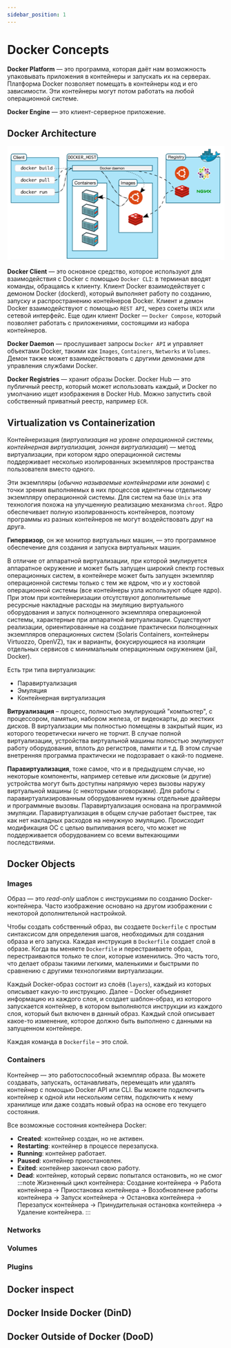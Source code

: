 ```yaml
---
sidebar_position: 1
---
```


# Docker Concepts

**Docker Platform** — это программа, которая даёт нам возможность упаковывать приложения в контейнеры и запускать их на серверах. Платформа Docker позволяет помещать в контейнеры код и его зависимости. Эти контейнеры могут потом работать на любой операционной системе.

**Docker Engine** — это клиент-серверное приложение.

## Docker Architecture
![Docker Architecture](./img/docker-architecture.png)

**Docker Client** — это основное средство, которое используют для взаимодействия с Docker с помощью `Docker CLI`: в терминал вводят команды, обращаясь к клиенту. Клиент Docker взаимодействует с демоном Docker (dockerd), который выполняет работу по созданию, запуску и распространению контейнеров Docker. Клиент и демон Docker взаимодействуют с помощью `REST API`, через сокеты `UNIX` или сетевой интерфейс. Еще один клиент Docker — `Docker Compose`, который позволяет работать с приложениями, состоящими из набора контейнеров.

**Docker Daemon** — прослушивает запросы `Docker API` и управляет объектами Docker, такими как `Images`, `Containers`, `Networks` и `Volumes`. Демон также может взаимодействовать с другими демонами для управления службами Docker.

**Docker Registries** — хранит образы Docker. Docker Hub — это публичный реестр, который может использовать каждый, и Docker по умолчанию ищет изображения в Docker Hub. Можно запустить свой собственный приватный реестр, например `ECR`.

## Virtualization  vs Containerization 
Контейнеризация (*виртуализация на уровне операционной системы, контейнерная виртуализация, зонная виртуализация*) — метод виртуализации, при котором ядро операционной системы поддерживает несколько изолированных экземпляров пространства пользователя вместо одного. 

Эти экземпляры (*обычно называемые контейнерами или зонами*) с точки зрения выполняемых в них процессов идентичны отдельному экземпляру операционной системы. Для систем на базе `Unix` эта технология похожа на улучшенную реализацию механизма `chroot`. Ядро обеспечивает полную изолированность контейнеров, поэтому программы из разных контейнеров не могут воздействовать друг на друга. 

**Гипервизор**, он же монитор виртуальных машин, — это программное обеспечение для создания и запуска виртуальных машин.

В отличие от аппаратной виртуализации, при которой эмулируется аппаратное окружение и может быть запущен широкий спектр гостевых операционных систем, в контейнере может быть запущен экземпляр операционной системы только с тем же ядром, что и у хостовой операционной системы (все контейнеры узла используют общее ядро). При этом при контейнеризации отсутствуют дополнительные ресурсные накладные расходы на эмуляцию виртуального оборудования и запуск полноценного экземпляра операционной системы, характерные при аппаратной виртуализации. Существуют реализации, ориентированные на создание практически полноценных экземпляров операционных систем (Solaris Containers, контейнеры Virtuozzo, OpenVZ), так и варианты, фокусирующиеся на изоляции отдельных сервисов с минимальным операционным окружением (jail, Docker).

Есть три типа виртуализации:
- Паравиртуализация
- Эмуляция
- Контейнерная виртуализация

**Витруализация** – процесс, полностью эмулирующий "компьютер", с процессором, памятью, набором железа, от видеокарты, до жестких дисков. В виртуализации мы полностью помещены в закрытый ящик, из которого теоретически ничего не торчит. В случае полной виртуализации, устройства виртуальной машины полностью эмулируют работу оборудования, вплоть до регистров, памяти и т.д. В этом случае внетренняя программа практически не подозравает о какй-то подмене. 

**Паравиртуализация**, тоже самое, что и в предыдущем случае, но некоторые компоненты, например сетевые или дисковые (и другие) устройства могут быть доступны напрямую через вызовы наружу виртуальной машины (с некоторыми оговорками). Для работы с паравиртуализированным оборудованием нужны отдельные драйверы и программные вызовы. Паравиртуализация основана на программной эмуляции. Паравиртуализация в общем случае работает быстрее, так как нет накладных расходов на ненужную эмуляцию. Происходит модификация ОС с целью выпиливания всего, что может не поддерживается оборудованием со всеми вытекающими последствиями.

## Docker Objects

### Images
Образ — это *read-only* шаблон с инструкциями по созданию Docker-контейнера. Часто изображение основано на другом изображении с некоторой дополнительной настройкой. 

Чтобы создать собственный образ, вы создаете `Dockerfile` с простым синтаксисом для определения шагов, необходимых для создания образа и его запуска. Каждая инструкция в `Dockerfile` создает слой в образе. Когда вы меняете `Dockerfile` и перестраиваете образ, перестраиваются только те слои, которые изменились. Это часть того, что делает образы такими легкими, маленькими и быстрыми по сравнению с другими технологиями виртуализации.

Каждый Docker-образ состоит из слоёв (`layers`), каждый из которых описывает какую-то инструкцию. Далее – Docker объединяет информацию из каждого слоя, и создает шаблон-образ, из которого запускается контейнер, в котором выполняются инструкции из каждого слоя, который был включен в данный образ. Каждый слой описывает какое-то изменение, которое должно быть выполнено с данными на запущенном контейнере. 

Каждая команда в `Dockerfile` – это слой.

### Containers
Контейнер — это работоспособный экземпляр образа. Вы можете создавать, запускать, останавливать, перемещать или удалять контейнер с помощью Docker API или CLI. Вы можете подключить контейнер к одной или нескольким сетям, подключить к нему хранилище или даже создать новый образ на основе его текущего состояния.

Все возможные состояния контейнера Docker:
- **Created**: контейнер создан, но не активен.
- **Restarting**: контейнер в процессе перезапуска.
- **Running**: контейнер работает.
- **Paused**: контейнер приостановлен.
- **Exited**: контейнер закончил свою работу.
- **Dead**: контейнер, который сервис попытался остановить, но не смог
:::note Жизненный цикл контейнера:
Создание контейнера -> Работа контейнера -> 
Приостановка контейнера -> Возобновление работы контейнера ->
Запуск контейнера -> Остановка контейнера -> Перезапуск контейнера ->
Принудительная остановка контейнера -> Удаление контейнера.
:::

### Networks


### Volumes


### Plugins

## Docker inspect 


## Docker Inside Docker (DinD)


## Docker Outside of Docker (DooD)

